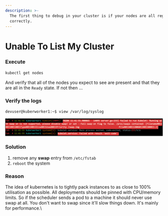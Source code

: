 ```yaml
---
description: >-
  The first thing to debug in your cluster is if your nodes are all registered
  correctly.
---
```


# Unable To List My Cluster

### Execute

```bash
kubectl get nodes
```

And verify that all of the nodes you expect to see are present and that they are all in the `Ready` state. If not then ...

### &#x20;Verify the logs

```bash
devuser@kuberworker1:~$ view /var/log/syslog
```

![Need to turn of the swap](<../../../.gitbook/assets/Screenshot 2019-02-04 at 7.42.28 PM.png>)

### Solution

1. remove any **swap** entry from `/etc/fstab`
2. `reboot` the system

### Reason

The idea of kubernetes is to tightly pack instances to as close to 100% utilisation as possible. All deployments should be pinned with CPU/memory limits. So if the scheduler sends a pod to a machine it should never use swap at all. You don't want to swap since it'll slow things down. It's mainly for performance.\
